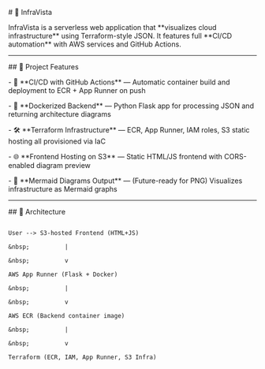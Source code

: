\# 🧠 InfraVista



InfraVista is a serverless web application that \*\*visualizes cloud infrastructure\*\* using Terraform-style JSON. It features full \*\*CI/CD automation\*\* with AWS services and GitHub Actions.



---



\## 🚀 Project Features



\- 🔧 \*\*CI/CD with GitHub Actions\*\* — Automatic container build and deployment to ECR + App Runner on push

\- 🐳 \*\*Dockerized Backend\*\* — Python Flask app for processing JSON and returning architecture diagrams

\- 🛠️ \*\*Terraform Infrastructure\*\* — ECR, App Runner, IAM roles, S3 static hosting all provisioned via IaC

\- 🌐 \*\*Frontend Hosting on S3\*\* — Static HTML/JS frontend with CORS-enabled diagram preview

\- 🧭 \*\*Mermaid Diagrams Output\*\* — (Future-ready for PNG) Visualizes infrastructure as Mermaid graphs



---



\## 🧱 Architecture



```text

User --> S3-hosted Frontend (HTML+JS)

&nbsp;          |

&nbsp;          v

AWS App Runner (Flask + Docker)

&nbsp;          |

&nbsp;          v

AWS ECR (Backend container image)

&nbsp;          |

&nbsp;          v

Terraform (ECR, IAM, App Runner, S3 Infra)



